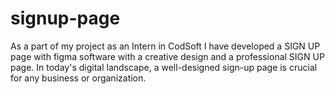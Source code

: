 # signup-page
As a part of my project as an Intern in CodSoft I have developed a SIGN UP page with figma software with a creative design and a professional SIGN UP page.  In today's digital landscape, a well-designed sign-up page is crucial for any business or organization. 
